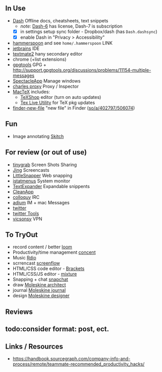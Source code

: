 ## In Use
- [Dash](https://kapeli.com/dash) Offline docs, cheatsheets, text snippets
  - _note:_ [Dash-6](https://blog.kapeli.com/dash-6/) has license, Dash-7 is subscription
  - [x] in settings setup sync folder - Dropbox/dash (has `Dash.dashsync`)
  - [x] enable Dash in "Privacy > Accessibility"
- [hammerspoon](https://www.hammerspoon.org/#how-do-i-install-it) and see `home/.hammerspoon` LINK
- [jetbrains](www.jetbrains.com) IDE
- [textmate2](https://github.com/textmate/textmate/downloads) hany secondary editor
- chrome (+list extensions)
- [gpgtools](https://gpgtools.org) GPG + http://support.gpgtools.org/discussions/problems/11154-multiple-messages
- [SpectacleApp](http://spectacleapp.com) Manage windows
- [charles proxy](http://www.charlesproxy.com) Proxy / Inspector
- [MacTeX](https://www.tug.org/mactex/mactex-download.html) includes:
  - [TeXShop](http://pages.uoregon.edu/koch/texshop) editor (turn on auto updates)
  - [Tex Live Utility](https://amaxwell.github.io/tlutility/) for TeX pkg updates
- [finder-new-file](https://github.com/RomanSmolka/finder-new-file) "new file" in Finder ([so/a/402797/506074](https://apple.stackexchange.com/a/402797/506074))

## Fun
- Image annotating [Skitch](https://itunes.apple.com/ie/app/skitch/id425955336?mt=12)

## For review (or out of use)

- [tinygrab](http://tinygrab.com/) Screen Shots Sharing
- [Jing](http://www.techsmith.com/jing.html) Screencasts
- [LittleSnapper](http://www.realmacsoftware.com/littlesnapper/) Web snapping
- [istatmenus](http://bjango.com/mac/istatmenus/) System monitor
- [TextExpander](http://smilesoftware.com/TextExpander/index.html) Expandable snippents
- [CleanApp](http://www.syniumsoftware.com/cleanapp/)
- [colloquy](http://colloquy.info/) IRC
- [adium](http://adium.im/) IM  + mac Messages
- [twitter](https://itunes.apple.com/ie/app/twitter/id409789998?mt=12)
- [twitter Tools](https://gist.github.com/lukmdo/9801788)
- [vicsonsy](http://www.sparklabs.com/viscosity/) VPN


## To TryOut
- record content / better [loom](https://www.loom.com/)
- Productivity/time management [concent](http://www.getconcentrating.com/)
- Music [Rdio](http://www.rdio.com/)
- scrrencast [screenflow](http://www.telestream.net/screenflow)
- HTML/CSS code editor - [Brackets](http://brackets.io)
- HTML/CSS/JS editor - [mixture](http://mixture.io)
- Snapping + chat [snapchat](http://www.snapchat.com)
- draw [Moleskine architect](https://itunes.apple.com/pl/app/the-hand-of-the-architect/id490106047?mt=8)
- journal [Moleskine journal](https://itunes.apple.com/pl/app/moleskine-journal/id550926297?mt=8)
- design [Moleskine designer](https://itunes.apple.com/pl/app/the-hand-of-the-designer/id648833973?mt=8)

## Reviews
todo:consider format: post, ect.
-

## Links / Resources
- https://handbook.sourcegraph.com/company-info-and-process/remote/teammate-recommended_productivity_hacks/
